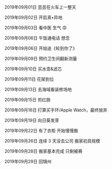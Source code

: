 2019年09月01日
芸芸在火车上一整天

2019年09月02日
开启真•异地

2019年09月03日
看中医 生气 😡

2019年09月06日
午饭通电话 想念

2019年09月06日
开始追《轮到你了》

2019年09月09日
预约卫生间翻新测量

2019年09月10日
买水壶&滤芯

2019年09月11日
花架到位

2019年09月13日
去海域看装修场地

2019年09月15日
煎红肠

2019年09月16日
打算买手环/Apple Watch，最终放弃

2019年09月19日
向日葵发芽

2019年09月22日
有了衣柜 开始慢慢搬

2019年09月26日
连续 3 天没去公司
搬家初具规模


2019年09月28日
搬家基本完成 只剩被褥

2019年09月29日
回锦州
